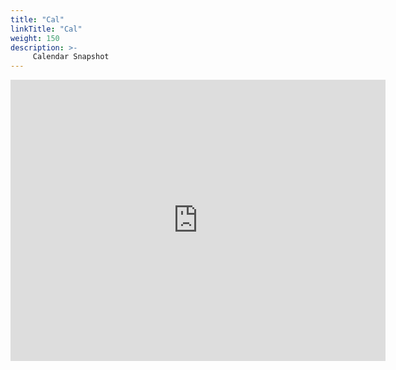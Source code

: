 ```yaml
---
title: "Cal"
linkTitle: "Cal"
weight: 150
description: >-
     Calendar Snapshot
---
```

<iframe src="https://calendar.google.com/calendar/u/4?cid=Y29sbGFibml4QGdtYWlsLmNvbQ" width="600" height="450" frameborder="0" style="border:0" allowfullscreen></iframe>
